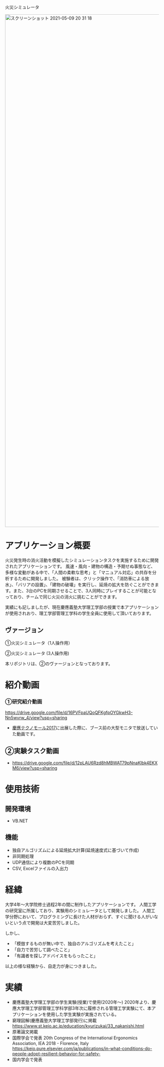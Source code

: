 
火災シミュレータ

<img width="1680" alt="スクリーンショット 2021-05-09 20 31 18" src="https://user-images.githubusercontent.com/26429361/117570584-acfac300-b105-11eb-84ee-2688ef1dcd20.png">

# アプリケーション概要
火災発生時の消火活動を模擬したシミュレーションタスクを実施するために開発されたアプリケーションです。
風速・風向・建物の構造・予期せぬ事態など、多様な変動がある中で、「人間の柔軟な思考」と「マニュアル対応」の共存を分析するために開発しました。
被験者は、クリック操作で、「消防車による放水」、「バリアの設置」、「建物の破壊」を実行し、延焼の拡大を防ぐことができます。また、3台のPCを同期させることで、3人同時にプレイすることが可能となっており、チームで同じ火災の消火に挑むことができます。

実績にも記しましたが、現在慶應義塾大学理工学部の授業で本アプリケーションが使用されおり、理工学部管理工学科の学生全員に使用して頂いております。

## ヴァージョン
①火災シミュレータ（1人操作用）

②火災シミュレータ (3人操作用)

本リポジトリは、②のヴァージョンとなっております。

# 紹介動画
### ①研究紹介動画

https://drive.google.com/file/d/16PVFpaUQoQFKgfpOYGkwH3-Nn5wvrw_4/view?usp=sharing

- [慶應テクノモール2017](http://www.kll.keio.ac.jp/ktm2017/)に出展した際に、ブース前の大型モニタで放送していた動画です。

## ②実験タスク動画
- https://drive.google.com/file/d/12pLAU6Rzd8hMBWAT79pNnaKlbk4EKXM6/view?usp=sharing

# 使用技術
## 開発環境
- VB.NET
## 機能
- 独自アルゴリズムによる延焼拡大計算(延焼速度式に基づいて作成)
- 非同期処理
- UDP通信により複数のPCを同期
- CSV, Excelファイルの入出力


# 経緯
大学4年〜大学院修士過程2年の間に制作したアプリケーションです。
人間工学の研究室に所属しており、実験用のシミュレータとして開発しました。
人間工学分野において、プログラミングに長けた人材がおらず、すぐに聞ける人がいないという点で開発は大変苦労しました。

しかし、
- 「模倣するものが無い中で、独自のアルゴリズムを考えたこと」
- 「自力で苦労して調べたこと」
- 「有識者を探しアドバイスをもらったこと」

以上の様な経験から、自走力が身につきました。





# 実績
- 慶應義塾大学理工学部の学生実験(授業)で使用(2020年〜)
2020年より、慶應大学理工学部管理工学科学部3年次に履修される管理工学実験にて、本アプリケーションを使用した学生実験が実施されている。
- 窮理図解(慶應義塾大学理工学部発行)に掲載
https://www.st.keio.ac.jp/education/kyurizukai/33_nakanishi.html
- 原著論文掲載
- 国際学会で発表
 20th Congress of the International Ergonomics Association, IEA 2018 - Florence, Italy
 https://keio.pure.elsevier.com/ja/publications/in-what-conditions-do-people-adopt-resilient-behavior-for-safety-
- 国内学会で発表
